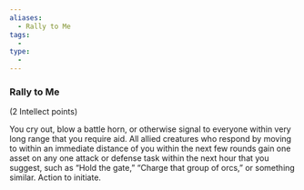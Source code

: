 ```yaml
---
aliases:
  - Rally to Me
tags:
  - 
type:
  - 
---
```

### Rally to Me

(2 Intellect points)

You cry out, blow a battle horn, or otherwise signal to everyone within very long range that you require aid. All allied creatures who respond by moving to within an immediate distance of you within the next few rounds gain one asset on any one attack or defense task within the next hour that you suggest, such as “Hold the gate,” “Charge that group of orcs,” or something similar. Action to initiate.